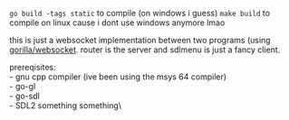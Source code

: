 `go build -tags static`
to compile (on windows i guess)
`make build`
to compile on linux cause i dont use windows anymore lmao

this is just a websocket implementation between two programs (using [gorilla/websocket](https://github.com/gorilla/websocket). router is the server and sdlmenu is just a fancy client.



prereqisites:\
    - gnu cpp compiler (ive been using the msys 64 compiler)\
    - go-gl\
    - go-sdl\
    - SDL2 something something\
